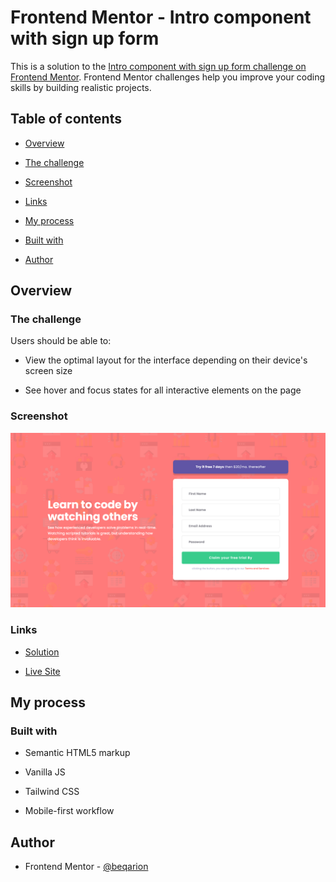 # Frontend Mentor - Intro component with sign up form

This is a solution to the [Intro component with sign up form challenge on Frontend Mentor](https://www.frontendmentor.io/challenges/intro-component-with-signup-form-5cf91bd49edda32581d28fd1). Frontend Mentor challenges help you improve your coding skills by building realistic projects.

## Table of contents

- [Overview](#overview)

- [The challenge](#the-challenge)

- [Screenshot](#screenshot)

- [Links](#links)

- [My process](#my-process)

- [Built with](#built-with)

- [Author](#author)

## Overview

### The challenge

Users should be able to:

- View the optimal layout for the interface depending on their device's screen size

- See hover and focus states for all interactive elements on the page

### Screenshot

![](./screenshot.png)

### Links

- [Solution](https://github.com/beqarion/fm-js-Intro-component-with-sign-up-form)

- [Live Site](https://beqarion.github.io/3-column-preview-card-component/)

## My process

### Built with

- Semantic HTML5 markup

- Vanilla JS

- Tailwind CSS

- Mobile-first workflow

## Author

- Frontend Mentor - [@beqarion](https://www.frontendmentor.io/profile/beqarion)
